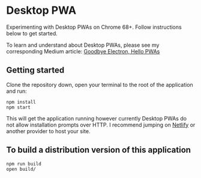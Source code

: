 # Desktop PWA
Experimenting with Desktop PWAs on Chrome 68+. Follow instructions below to get started.

To learn and understand about Desktop PWAs, please see my corresponding Medium article: [Goodbye Electron, Hello PWAs]()

## Getting started
Clone the repository down, open your terminal to the root of the application and run:
```
npm install
npm start
```
This will get the application running however currently Desktop PWAs do not allow installation prompts over HTTP. I recommend jumping on [Netlify](https://www.netlify.com/) or another provider to host your site.

## To build a distribution version of this application
```
npm run build
open build/
```
